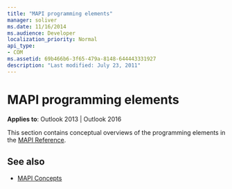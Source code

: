 ```yaml
---
title: "MAPI programming elements"
manager: soliver
ms.date: 11/16/2014
ms.audience: Developer
localization_priority: Normal
api_type:
- COM
ms.assetid: 69b466b6-3f65-479a-8148-644443331927
description: "Last modified: July 23, 2011"
---
```


# MAPI programming elements

**Applies to**: Outlook 2013 | Outlook 2016 
  
This section contains conceptual overviews of the programming elements in the [MAPI Reference](mapi-reference.md). 
  
## See also

- [MAPI Concepts](mapi-concepts.md)

